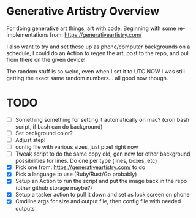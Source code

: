 # Generative Artistry Overview
For doing generative art things, art with code.
Beginning with some re-implementations from: https://generativeartistry.com/

I also want to try and set these up as phone/computer backgrounds on a schedule, I could do an Action to regen the art, post to the repo, and pull from there on the given device!

The random stuff is so weird, even when I set it to UTC NOW I was still getting the exact same random numbers... all good now though.

# TODO
* [ ] Something something for setting it automatically on mac? (cron bash script, if bash can do background)
* [ ] Set background color?
* [ ] Adjust step!
* [ ] config file with various sizes, just pixel right now
* [ ] Tweak script to do the same copy old, gen new for other background possibilities for lines. Do one per type (lines, boxes, etc)
* [x] Pick one from: https://generativeartistry.com/ to do
* [x] Pick a language to use (Ruby/Rust/Go probably)
* [x] Setup an Action to run the script and put the image back in the repo (other github storage maybe?)
* [x] Setup a tasker action to pull it down and set as lock screen on phone
* [x] Cmdline args for size and output file, then config file with needed outputs

